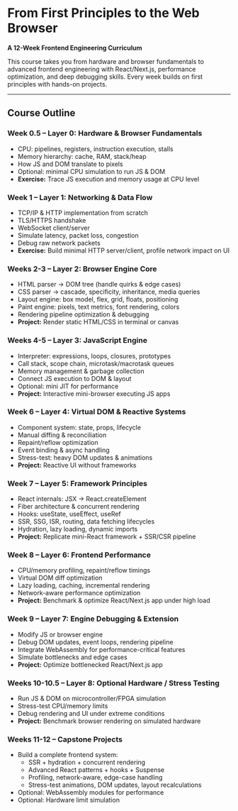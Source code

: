 # From First Principles to the Web Browser
**A 12-Week Frontend Engineering Curriculum**

This course takes you from hardware and browser fundamentals to advanced frontend engineering with React/Next.js, performance optimization, and deep debugging skills. Every week builds on first principles with hands-on projects.

---

## Course Outline

### Week 0.5 – Layer 0: Hardware & Browser Fundamentals
- CPU: pipelines, registers, instruction execution, stalls
- Memory hierarchy: cache, RAM, stack/heap
- How JS and DOM translate to pixels
- Optional: minimal CPU simulation to run JS & DOM
- **Exercise:** Trace JS execution and memory usage at CPU level

### Week 1 – Layer 1: Networking & Data Flow
- TCP/IP & HTTP implementation from scratch
- TLS/HTTPS handshake
- WebSocket client/server
- Simulate latency, packet loss, congestion
- Debug raw network packets
- **Exercise:** Build minimal HTTP server/client, profile network impact on UI

### Weeks 2-3 – Layer 2: Browser Engine Core
- HTML parser → DOM tree (handle quirks & edge cases)
- CSS parser → cascade, specificity, inheritance, media queries
- Layout engine: box model, flex, grid, floats, positioning
- Paint engine: pixels, text metrics, font rendering, colors
- Rendering pipeline optimization & debugging
- **Project:** Render static HTML/CSS in terminal or canvas

### Weeks 4-5 – Layer 3: JavaScript Engine
- Interpreter: expressions, loops, closures, prototypes
- Call stack, scope chain, microtask/macrotask queues
- Memory management & garbage collection
- Connect JS execution to DOM & layout
- Optional: mini JIT for performance
- **Project:** Interactive mini-browser executing JS apps

### Week 6 – Layer 4: Virtual DOM & Reactive Systems
- Component system: state, props, lifecycle
- Manual diffing & reconciliation
- Repaint/reflow optimization
- Event binding & async handling
- Stress-test: heavy DOM updates & animations
- **Project:** Reactive UI without frameworks

### Week 7 – Layer 5: Framework Principles
- React internals: JSX → React.createElement
- Fiber architecture & concurrent rendering
- Hooks: useState, useEffect, useRef
- SSR, SSG, ISR, routing, data fetching lifecycles
- Hydration, lazy loading, dynamic imports
- **Project:** Replicate mini-React framework + SSR/CSR pipeline

### Week 8 – Layer 6: Frontend Performance
- CPU/memory profiling, repaint/reflow timings
- Virtual DOM diff optimization
- Lazy loading, caching, incremental rendering
- Network-aware performance optimization
- **Project:** Benchmark & optimize React/Next.js app under high load

### Week 9 – Layer 7: Engine Debugging & Extension
- Modify JS or browser engine
- Debug DOM updates, event loops, rendering pipeline
- Integrate WebAssembly for performance-critical features
- Simulate bottlenecks and edge cases
- **Project:** Optimize bottlenecked React/Next.js app

### Weeks 10-10.5 – Layer 8: Optional Hardware / Stress Testing
- Run JS & DOM on microcontroller/FPGA simulation
- Stress-test CPU/memory limits
- Debug rendering and UI under extreme conditions
- **Project:** Benchmark browser rendering on simulated hardware

### Weeks 11-12 – Capstone Projects
- Build a complete frontend system:
  - SSR + hydration + concurrent rendering
  - Advanced React patterns + hooks + Suspense
  - Profiling, network-aware, edge-case handling
  - Stress-test animations, DOM updates, layout recalculations
- Optional: WebAssembly modules for performance
- Optional: Hardware limit simulation
